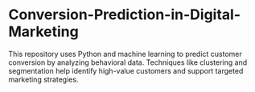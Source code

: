 # Conversion-Prediction-in-Digital-Marketing
This repository uses Python and machine learning to predict customer conversion by analyzing behavioral data. Techniques like clustering and segmentation help identify high-value customers and support targeted marketing strategies.
